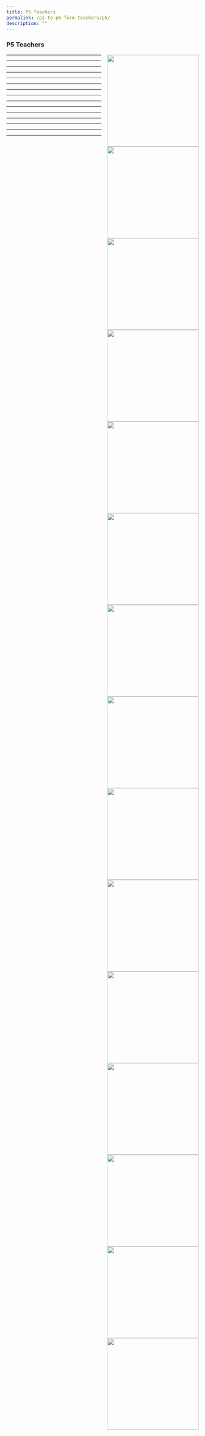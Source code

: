```yaml
---
title: P5 Teachers
permalink: /p1-to-p6-form-teachers/p5/
description: ""
---
```

### P5 Teachers

<img src="/images/ft.png" style="width:240px;height:240px;margin-left:15px;" align = "right"> 

* * *

<img src="/images/ft.png" style="width:240px;height:240px;margin-left:15px;" align = "right"> 

* * *

<img src="/images/ft.png" style="width:240px;height:240px;margin-left:15px;" align = "right"> 

* * *

<img src="/images/ft.png" style="width:240px;height:240px;margin-left:15px;" align = "right"> 

* * *

<img src="/images/ft.png" style="width:240px;height:240px;margin-left:15px;" align = "right"> 

* * *

<img src="/images/ft.png" style="width:240px;height:240px;margin-left:15px;" align = "right"> 

* * *

<img src="/images/ft.png" style="width:240px;height:240px;margin-left:15px;" align = "right"> 

* * *

<img src="/images/ft.png" style="width:240px;height:240px;margin-left:15px;" align = "right"> 

* * *

<img src="/images/ft.png" style="width:240px;height:240px;margin-left:15px;" align = "right"> 

* * *

<img src="/images/ft.png" style="width:240px;height:240px;margin-left:15px;" align = "right"> 

* * *
<img src="/images/ft.png" style="width:240px;height:240px;margin-left:15px;" align = "right"> 

* * *

<img src="/images/ft.png" style="width:240px;height:240px;margin-left:15px;" align = "right"> 

* * *

<img src="/images/ft.png" style="width:240px;height:240px;margin-left:15px;" align = "right"> 

* * *

<img src="/images/ft.png" style="width:240px;height:240px;margin-left:15px;" align = "right"> 

* * *

<img src="/images/ft.png" style="width:240px;height:240px;margin-left:15px;" align = "right"> 

* * *
